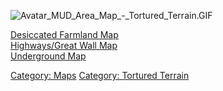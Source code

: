 ![](Avatar_MUD_Area_Map_-_Tortured_Terrain.GIF "Avatar_MUD_Area_Map_-_Tortured_Terrain.GIF")

[Desiccated Farmland Map](Desiccated_Farmland_Map "wikilink")  
[Highways/Great Wall Map](Highways/Great_Wall_Map "wikilink")  
[Underground Map](Underground_Map "wikilink")  

[Category: Maps](Category:_Maps "wikilink") [Category: Tortured
Terrain](Category:_Tortured_Terrain "wikilink")
